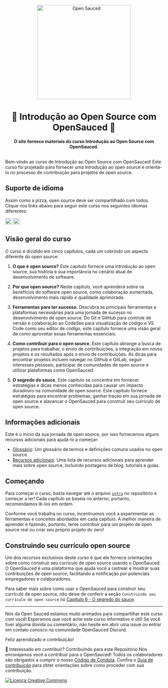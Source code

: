 <div align="center">
  <br>
  <img alt="Open Sauced" src="https://i.ibb.co/7jPXt0Z/logo1-92f1a87f.png" width="300px">
  <h1>🍕 Introdução ao Open Source com OpenSauced 🍕</h1>
    <strong>O site fornece materiais do curso Introdução ao Open Source com OpenSauced.</strong>
</div>
<br> 

Bem-vindo ao curso de Introdução ao Open Source com OpenSauced! Este curso foi projetado para fornecer uma introdução ao open source e orientá-lo no processo de contribuição para projetos de open source.

## Suporte de idioma
Assim como a pizza, open source deve ser compartilhado com todos. Clique nos links abaixo para seguir este curso nos seguintes idiomas diferentes:

<kbd>[<img title="French" alt="French" src="https://cdn.statically.io/flags/fr.svg" width="22">](/translations/fr/README.md)</kbd>
<kbd>[<img title="English" alt="English" src="https://cdn.statically.io/flags/us.svg" width="22">](/README.md)</kbd>

## Visão geral do curso

O curso é dividido em cinco capítulos, cada um cobrindo um aspecto diferente do open source:

1. **O que é open source?** Este capítulo fornece uma introdução ao open source, sua história e sua importância no cenário atual de desenvolvimento de software.

2. **Por que open source?** Neste capítulo, você aprenderá sobre os benefícios do software open source, como colaboração aumentada, desenvolvimento mais rápido e qualidade aprimorada.

3. **Ferramentas para ter sucesso.** Descubra as principais ferramentas e plataformas necessárias para uma jornada de sucesso no desenvolvimento de open source. Do Git e GitHub para controle de versão e colaboração ao CodeSee para visualização de código e VS Code como seu editor de código, este capítulo fornece uma visão geral de como aproveitar essas ferramentas essenciais.

4. **Como contribuir para o open source.** 
Este capítulo abrange a busca de projetos para trabalhar, o envio de contribuições, a integração em novos projetos e os resultados após o envio de contribuições. As dicas para encontrar projetos incluem navegar no GitHub e GitLab, seguir interesses pessoais, participar de comunidades de open source e utilizar plataformas como OpenSauced.

5. **O segredo do sauce.**
Este capítulo se concentra em fornecer estratégias e dicas menos conhecidas para causar um impacto duradouro na comunidade de open source. Este capítulo fornece estratégias para encontrar problemas, ganhar tração em sua jornada de open source e alavancar o OpenSauced para construir seu currículo de open source.

## Informações adicionais

Este é o início da sua jornada de open source, por isso fornecemos alguns recursos adicionais para ajudá-lo a começar:
- [Glossário](/translations/pt-br/09-glossário.md): Um glossário de termos e definições comuns usados no open source.
- [Recursos adicionais](/translations/pt-br/08-recursos-adicionais.md): Uma lista de recursos adicionais para aprender mais sobre open source, incluindo postagens de blog, tutoriais e guias.

## Começando

Para começar o curso, basta navegar até o arquivo [`intro`](/translations/pt-br/01-introdução.md) no repositório e começar a ler! Cada capítulo se baseia no anterior, portanto, recomendamos lê-los em ordem.

Conforme você trabalha no curso, incentivamos você a experimentar as ferramentas e conceitos abordados em cada capítulo. A melhor maneira de aprender é fazendo, portanto, tente contribuir para um projeto de open source real ou criar seu próprio projeto do zero!

## Construindo seu currículo open source

Um dos recursos exclusivos deste curso é que ele fornece orientações sobre como construir seu currículo de open source usando o OpenSauced. O OpenSauced é uma plataforma que ajuda você a rastrear e mostrar suas contribuições de open source, facilitando a notificação por potenciais empregadores e colaboradores.

Para saber mais sobre como usar o OpenSauced para construir seu currículo de open source, não deixe de conferir a seção `Construindo seu currículo de open source` no [Capítulo 6 - O segredo do sauce](/translations/pt-br/06-o-segredo-do%20sauce.md).

<hr/>

Nós da Open Sauced estamos muito animados para compartilhar este curso com você! Esperamos que você ache este curso informativo e útil! Se você tiver alguma dúvida ou comentário, não hesite em abrir uma issue ou entrar em contato conosco na comunidade OpenSauced Discord.

Feliz aprendizado e contribuição!

🤝 Interessado em contribuir? Contribuindo para este Repositório Nós encorajamos você a contribuir para o OpenSauced! Todos os colaboradores são obrigados a cumprir o nosso [Código de Conduta](https://github.com/open-sauced/.github/blob/main/CODE_OF_CONDUCT.md). Confira o [Guia de contribuição](https://docs.opensauced.pizza/contributing/introduction-to-contributing/) para obter orientações sobre como proceder com sua contribuição.

[![Licença Creative Commons](https://i.creativecommons.org/l/by/4.0/88x31.png)](https://creativecommons.org/licenses/by/4.0/deed.pt_BR)
